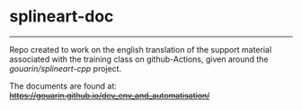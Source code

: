 # splineart-doc
---
Repo created to work on the english translation of the support material associated with the
training class on github-Actions, given around the *gouarin/splineart-cpp* project.

The documents are found at:
~~https://gouarin.github.io/dev_env_and_automatisation/~~
